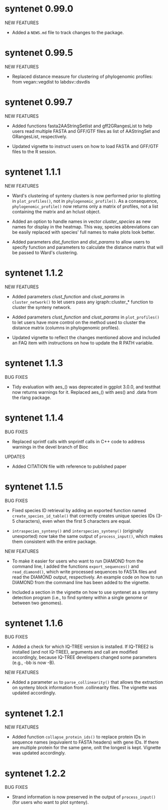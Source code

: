 # syntenet 0.99.0

NEW FEATURES

* Added a `NEWS.md` file to track changes to the package.

# syntenet 0.99.5

NEW FEATURES

* Replaced distance measure for clustering of phylogenomic profiles: from
vegan::vegdist to labdsv::dsvdis 

# syntenet 0.99.7

NEW FEATURES

* Added functions fasta2AAStringSetlist and gff2GRangesList to help users
read multiple FASTA and GFF/GTF files as list of AAStringSet and
GRangesList, respectively.

* Updated vignette to instruct users on how to load FASTA and GFF/GTF files
to the R session.

# syntenet 1.1.1

NEW FEATURES

* Ward's clustering of synteny clusters is now performed prior to plotting
in `plot_profiles()`, not in `phylogenomic_profile()`. As a consequence,
`phylogenomic_profile()` now returns only a matrix of profiles, not a list
containing the matrix and an hclust object.

* Added an option to handle names in vector *cluster_species* as new
names for display in the heatmap. This way, species abbreviations can be
easily replaced with species' full names to make plots look better.

* Added parameters *dist_function* and *dist_params* to allow users to specify
function and parameters to calculate the distance matrix that will be passed
to Ward's clustering.

# syntenet 1.1.2

NEW FEATURES

* Added parameters *clust_function* and *clust_params* in `cluster_network()`
to let users pass any igraph::cluster_* function to cluster the synteny network.

* Added parameters *clust_function* and *clust_params* in `plot_profiles()` to
let users have more control on the method used to cluster the distance matrix
(columns in phylogenomic profiles).

* Updated vignette to reflect the changes mentioned above and included an FAQ
item with instructions on how to update the R PATH variable.

# syntenet 1.1.3

BUG FIXES

* Tidy evaluation with aes_() was deprecated in ggplot 3.0.0, and
testthat now returns warnings for it. Replaced aes_() with aes() and .data
from the rlang package.

# syntenet 1.1.4

BUG FIXES

* Replaced sprintf calls with snprintf calls in C++ code to address warnings
in the devel branch of Bioc


UPDATES

* Added CITATION file with reference to published paper

# syntenet 1.1.5

BUG FIXES

* Fixed species ID retrieval by adding an exported function
named `create_species_id_table()` that correctly creates unique species 
IDs (3-5 characters), even when the first 5 characters are equal.

* `intraspecies_synteny()` and `interspecies_synteny()` (originally unexported) 
now take the same output of `process_input()`, which makes them consistent
with the entire package. 


NEW FEATURES

* To make it easier for users who want to run DIAMOND from the command line,
I added the functions `export_sequences()` and `read_diamond()`, which
write processed sequences to FASTA files and read the DIAMOND output, 
respectively. An example code on how to run DIAMOND from the command line
has been added to the vignette.

* Included a section in the vignette on how to use syntenet as a synteny
detection program (i.e., to find synteny within a single genome or between
two genomes).

# syntenet 1.1.6

BUG FIXES

* Added a check for which IQ-TREE version is installed. If IQ-TREE2 is 
installed (and not IQ-TREE), arguments and call are modified accordingly,
because IQ-TREE developers changed some parameters (e.g., -bb is now -B).

NEW FEATURES

* Added a parameter `as` to `parse_collinearity()` that allows the extraction
on synteny block information from .collinearity files. The vignette was 
updated accordingly.

# syntenet 1.2.1

NEW FEATURES

* Added function `collapse_protein_ids()` to replace protein IDs in sequence
names (equivalent to FASTA headers) with gene IDs. If there are multiple
protein for the same gene, onlt the longest is kept. Vignette
was updated accordingly.

# syntenet 1.2.2

BUG FIXES

* Strand information is now preserved in the output of `process_input()` (for
users who want to plot synteny).


